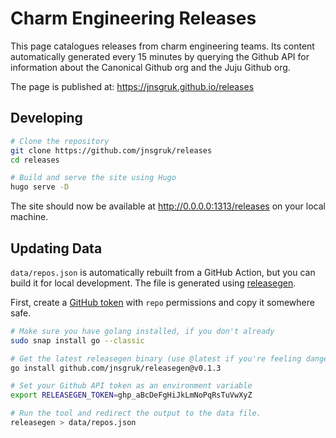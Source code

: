# Charm Engineering Releases

This page catalogues releases from charm engineering teams. Its content automatically generated
every 15 minutes by querying the Github API for information about the Canonical Github org and the
Juju Github org.

The page is published at: https://jnsgruk.github.io/releases

## Developing

```bash
# Clone the repository
git clone https://github.com/jnsgruk/releases
cd releases

# Build and serve the site using Hugo
hugo serve -D
```

The site should now be available at http://0.0.0.0:1313/releases on your local machine.

## Updating Data

`data/repos.json` is automatically rebuilt from a GitHub Action, but you can build it for local
development. The file is generated using [releasegen](https://github.com/jnsgruk/releasegen).

First, create a [GitHub token](https://github.com/settings/tokens) with `repo` permissions and copy
it somewhere safe.

```sh
# Make sure you have golang installed, if you don't already
sudo snap install go --classic

# Get the latest releasegen binary (use @latest if you're feeling dangerous...)
go install github.com/jnsgruk/releasegen@v0.1.3

# Set your Github API token as an environment variable
export RELEASEGEN_TOKEN=ghp_aBcDeFgHiJkLmNoPqRsTuVwXyZ

# Run the tool and redirect the output to the data file.
releasegen > data/repos.json
```
